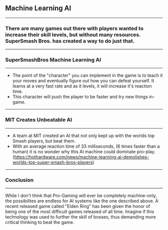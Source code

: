 ## Machine Learning AI

---

### There are many games out there with players wanted to increase their skill levels, but without many resources. SuperSmash Bros. has created a way to do just that.


---

### SuperSmashBros Machine Learning AI

---


- The point of the "character" you can implement in the game is to teach it your moves and eventually figure out how you can defeat yourself. It learns at a very fast rate and as it levels, it will increase it's reaction time.
- This character will push the player to be faster and try new things in-game.


---

### MIT Creates Unbeatable AI

---

- A team at MIT created an AI that not only kept up with the worlds top Smash players, but beat them.
- With an average reaction time of 33 milliseconds, (6 times faster than a human) it is no wonder why this AI machine could dominate pro-play. (https://hothardware.com/news/machine-learning-ai-demolishes-worlds-top-super-smash-bros-players)


---

### Conclusion

---

While I don't think that Pro-Gaming will ever be completely machine-only, the possibilites are endless for AI systems like the one described above. A recent released game called "Elden Ring" has been given the honor of being one of the most difficult games released of all time. Imagine if this technology was used to further the skill of bosses, thus demanding more critical thinking to beat the game.